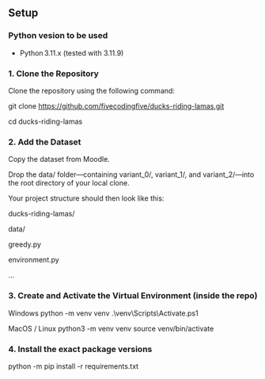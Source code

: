 ## Setup

### Python vesion to be used
* Python 3.11.x  (tested with 3.11.9)


### 1. Clone the Repository

Clone the repository using the following command:

git clone https://github.com/fivecodingfive/ducks-riding-lamas.git

cd ducks-riding-lamas


### 2. Add the Dataset

Copy the dataset from Moodle.

Drop the data/ folder—containing variant_0/, variant_1/, and variant_2/—into the root directory of your local clone.

Your project structure should then look like this:

ducks-riding-lamas/

data/

greedy.py

environment.py

...


### 3. Create and Activate the Virtual Environment (inside the repo)

Windows
python -m venv venv
.\venv\Scripts\Activate.ps1

MacOS / Linux
python3 -m venv venv
source venv/bin/activate


### 4. Install the exact package versions
python -m pip install -r requirements.txt